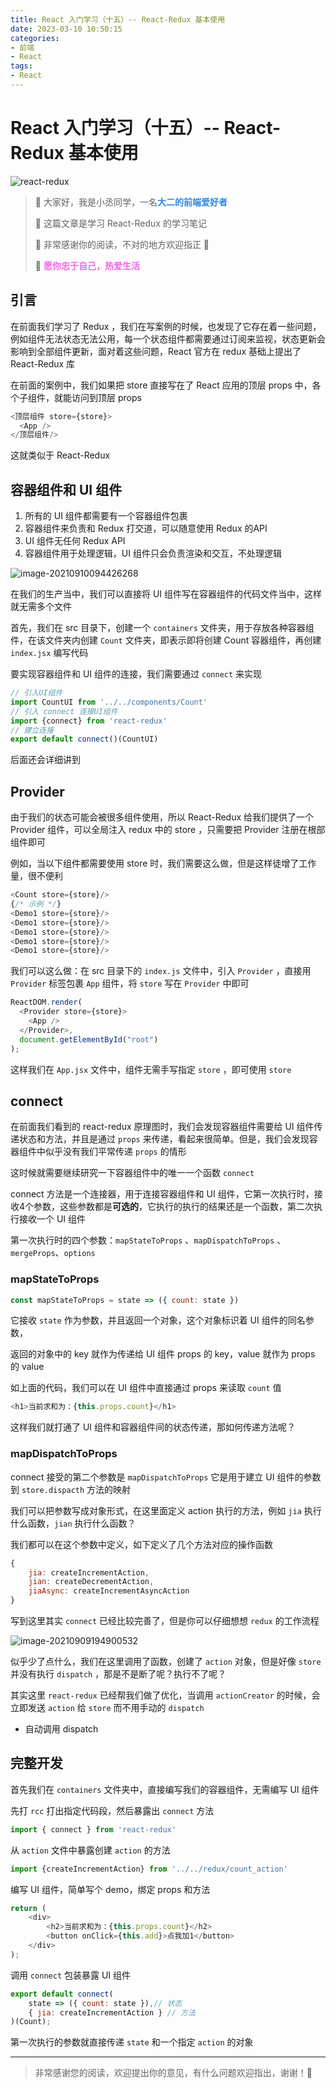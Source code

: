 ```yaml
---
title: React 入门学习（十五）-- React-Redux 基本使用
date: 2023-03-10 10:50:15
categories:
- 前端
- React
tags:
- React
---
```

#  React 入门学习（十五）-- React-Redux 基本使用

![react-redux](https://ljcimg.oss-cn-beijing.aliyuncs.com/img/react-redux.gif)

> 📢 大家好，我是小丞同学，一名<font color=#2e86de>**大二的前端爱好者**</font>
>
> 📢 这篇文章是学习 React-Redux 的学习笔记
>
> 📢 非常感谢你的阅读，不对的地方欢迎指正 🙏
>
> 📢 <font color=#f368e0>**愿你忠于自己，热爱生活**</font>

## 引言

在前面我们学习了 Redux ，我们在写案例的时候，也发现了它存在着一些问题，例如组件无法状态无法公用，每一个状态组件都需要通过订阅来监视，状态更新会影响到全部组件更新，面对着这些问题，React 官方在 redux 基础上提出了 React-Redux 库

在前面的案例中，我们如果把 store 直接写在了 React 应用的顶层 props 中，各个子组件，就能访问到顶层 props

```js
<顶层组件 store={store}>
  <App />
</顶层组件/>
```

这就类似于 React-Redux

## 容器组件和 UI 组件

1. 所有的 UI 组件都需要有一个容器组件包裹
2. 容器组件来负责和 Redux 打交道，可以随意使用 Redux 的API
3. UI 组件无任何 Redux API
4. 容器组件用于处理逻辑，UI 组件只会负责渲染和交互，不处理逻辑

![image-20210910094426268](https://ljcimg.oss-cn-beijing.aliyuncs.com/img/image-20210910094426268.png)

在我们的生产当中，我们可以直接将 UI 组件写在容器组件的代码文件当中，这样就无需多个文件

首先，我们在 src 目录下，创建一个 `containers` 文件夹，用于存放各种容器组件，在该文件夹内创建 `Count` 文件夹，即表示即将创建 Count 容器组件，再创建 `index.jsx` 编写代码

要实现容器组件和 UI 组件的连接，我们需要通过 `connect` 来实现

```js
// 引入UI组件
import CountUI from '../../components/Count'
// 引入 connect 连接UI组件
import {connect} from 'react-redux'
// 建立连接
export default connect()(CountUI)
```

后面还会详细讲到

## Provider

由于我们的状态可能会被很多组件使用，所以 React-Redux 给我们提供了一个 Provider 组件，可以全局注入 redux 中的 store ，只需要把 Provider 注册在根部组件即可

例如，当以下组件都需要使用 store 时，我们需要这么做，但是这样徒增了工作量，很不便利

```js
<Count store={store}/>
{/* 示例 */}
<Demo1 store={store}/>
<Demo1 store={store}/>
<Demo1 store={store}/>
<Demo1 store={store}/>
<Demo1 store={store}/>
```

我们可以这么做：在 src 目录下的 `index.js` 文件中，引入 `Provider` ，直接用 `Provider` 标签包裹 `App` 组件，将 `store` 写在 `Provider` 中即可

```js
ReactDOM.render(
  <Provider store={store}>
    <App />
  </Provider>,
  document.getElementById("root")
);
```

这样我们在 `App.jsx` 文件中，组件无需手写指定 `store` ，即可使用 `store` 

## connect

在前面我们看到的 react-redux 原理图时，我们会发现容器组件需要给 UI 组件传递状态和方法，并且是通过 `props` 来传递，看起来很简单。但是，我们会发现容器组件中似乎没有我们平常传递 `props` 的情形

这时候就需要继续研究一下容器组件中的唯一一个函数 `connect` 

connect 方法是一个连接器，用于连接容器组件和 UI 组件，它第一次执行时，接收4个参数，这些参数都是**可选的**，它执行的执行的结果还是一个函数，第二次执行接收一个 UI 组件

第一次执行时的四个参数：`mapStateToProps` 、`mapDispatchToProps` 、`mergeProps`、`options`

### mapStateToProps 

```js
const mapStateToProps = state => ({ count: state })
```

它接收  `state` 作为参数，并且返回一个对象，这个对象标识着 UI 组件的同名参数，

返回的对象中的 key 就作为传递给 UI 组件 props 的 key，value 就作为 props 的 value

如上面的代码，我们可以在 UI 组件中直接通过 props 来读取 `count` 值

```js
<h1>当前求和为：{this.props.count}</h1>
```

这样我们就打通了 UI 组件和容器组件间的状态传递，那如何传递方法呢？

### mapDispatchToProps

connect 接受的第二个参数是 `mapDispatchToProps` 它是用于建立 UI 组件的参数到 `store.dispacth` 方法的映射

我们可以把参数写成对象形式，在这里面定义 action 执行的方法，例如 `jia` 执行什么函数，`jian` 执行什么函数？

我们都可以在这个参数中定义，如下定义了几个方法对应的操作函数

```js
{
    jia: createIncrementAction,
    jian: createDecrementAction,
    jiaAsync: createIncrementAsyncAction
}
```

写到这里其实 `connect` 已经比较完善了，但是你可以仔细想想 `redux` 的工作流程

![image-20210909194900532](https://ljcimg.oss-cn-beijing.aliyuncs.com/img/image-20210909194900532.png)

似乎少了点什么，我们在这里调用了函数，创建了 `action` 对象，但是好像 `store` 并没有执行 `dispatch` ，那是不是断了呢？执行不了呢？

其实这里 `react-redux` 已经帮我们做了优化，当调用 `actionCreator` 的时候，会立即发送 `action` 给 `store` 而不用手动的 `dispatch`

- 自动调用 dispatch

## 完整开发

首先我们在 `containers` 文件夹中，直接编写我们的容器组件，无需编写 UI 组件

先打 `rcc` 打出指定代码段，然后暴露出 `connect` 方法

```js
import { connect } from 'react-redux'
```

从 `action` 文件中暴露创建 `action` 的方法

```js
import {createIncrementAction} from '../../redux/count_action'
```

编写 UI 组件，简单写个 demo，绑定 props 和方法

```js
return (
    <div>
        <h2>当前求和为：{this.props.count}</h2>
        <button onClick={this.add}>点我加1</button>
    </div>
);
```

 调用 `connect` 包装暴露 UI 组件

```js
export default connect(
    state => ({ count: state }),// 状态
    { jia: createIncrementAction } // 方法
)(Count);
```

第一次执行的参数就直接传递 `state` 和一个指定 `action` 的对象

---

> 非常感谢您的阅读，欢迎提出你的意见，有什么问题欢迎指出，谢谢！🎈

